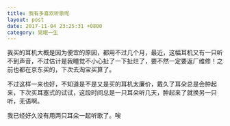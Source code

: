 ```yaml
---
title: 我有多喜欢听歌呢
layout: post
date: 2017-11-04 23:25:31 +0800
category: 晃眼一生
---
```


我买的耳机大概是因为便宜的原因，都用不过几个月，最近，这幅耳机又有一只听不到声音，不过估计是我睡觉不小心扯了一下扯烂了，要不然一定要返厂维修！之前也都在京东买的，下次去淘宝买算了。

不过这样一来也好，不知道是不是又是买的耳机太廉价，戴久了耳朵总是会肿起来，下次买耳塞式的试试，这段时间总是一只耳朵听几天，肿起来了就换另一只听，无语啊。

我已经好久没有用两只耳朵一起听歌了。唉